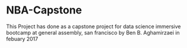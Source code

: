 # NBA-Capstone
This Project has done as a capstone project for data science immersive bootcamp at general assembly, san francisco 
by Ben B. Aghamirzaei in febuary 2017
